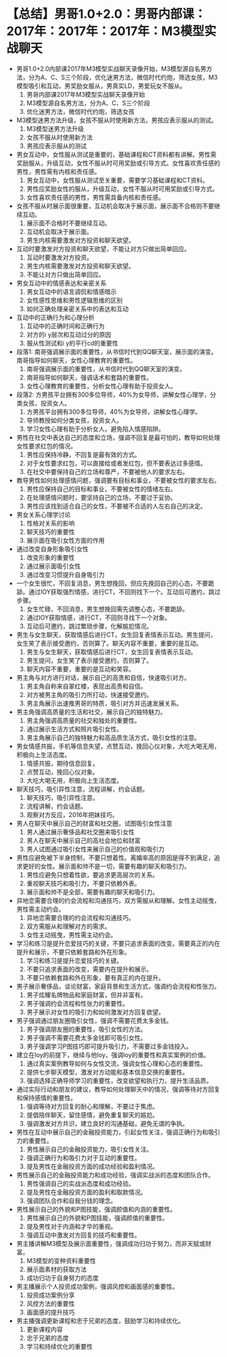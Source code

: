 # 【总结】男哥1.0+2.0：男哥内部课：2017年：2017年：2017年：M3模型实战聊天

-   男哥1.0+2.0内部课2017年M3模型实战聊天录像开始，M3模型源自名男方法，分为A、C、S三个阶段，优化迷男方法，微信时代约炮，筛选女孩，M3模型吸引和互动，男奖励女服从，男真实LD，男爱玩女不服从。
    1.  男哥内部课2017年M3模型实战聊天录像开始
    2.  M3模型源自名男方法，分为A、C、S三个阶段
    3.  优化迷男方法，微信时代约炮，筛选女孩
-   M3模型迷男方法升级，女孩不服从时使用新方法，男孩应表示服从的测试。
    1.  M3模型迷男方法升级
    2.  女孩不服从时使用新方法
    3.  男孩应表示服从的测试
-   男女互动中，女性服从测试是重要的，基础课程和CT资料都有讲解。男性需奖励服从，升级互动，女性不服从时可用奖励或引导方式。女性喜欢责任感的男性，男性需有内核和责任感。
    1.  男女互动中，女性服从测试至关重要，需要学习基础课程和CT资料。
    2.  男性应奖励女性的服从，升级互动，女性不服从时可用奖励或引导方式。
    3.  女性喜欢责任感的男性，男性需具备内核和责任感。
-   女孩不服从时展示面很重要，互动机会取决于展示面，展示面不合格则不要继续互动。
    1.  展示面不合格时不要继续互动。
    2.  互动机会取决于展示面。
    3.  男生内核需要激发对方投资和聊天欲望。
-   互动时要激发对方投资和聊天欲望，不能让对方只做出简单回应。
    1.  互动时要激发对方投资。
    2.  男生内核需要激发对方投资和聊天欲望。
    3.  不能让对方只做出简单回应。
-   男女互动中的情感表达和亲密关系
    1.  男女互动中的语言调侃和情感暗示
    2.  女性感性思维和男性逻辑思维的区别
    3.  如何正确处理亲密关系中的表达和互动
-   互动中的正确行为和心理分析
    1.  互动中的正确时间和正确行为
    2.  对方的i y层次和互动过分的原因
    3.  服从性测试和i y的平行cd的重要性
-   段落1: 南哥强调展示面的重要性，从书信时代到QQ聊天室，展示面的演变。南哥指导如何聊天，女性心理教育的重要性。
    1.  南哥强调展示面的重要性，从书信时代到QQ聊天室的演变。
    2.  南哥指导如何聊天，强调话术和套路的重要性。
    3.  女性心理教育的重要性，分析女性心理有助于投资女人。
-   段落2: 方男孩平台拥有300多位导师，40%为女导师，讲解女性心理学，分类女孩，投资女人。
    1.  方男孩平台拥有300多位导师，40%为女导师，讲解女性心理学。
    2.  导师教授如何分类女孩，投资女人。
    3.  学习女性心理有助于分析女人，避免陷入情感陷阱。
-   男性在社交中表达自己的态度和立场，强调不回复是最可怕的，教导如何处理女性要求红包的情况。
    1.  男性应保持冷静，不回复是最有效的方式。
    2.  对于女性要求红包，可以直接给或者发红包，但不要表达过多感情。
    3.  在社交中要保持自己的立场和尊严，不要被他人的要求左右。
-   教导男性如何处理感情问题，强调要有目标和事业，不要被女性的要求左右。
    1.  男性应保持自己的目标和事业，不要被女性的情绪左右。
    2.  在处理感情问题时，要坚持自己的立场，不要过于妥协。
    3.  男性应该找到适合自己的女性，不要被不合适的人左右自己的决定。
-   男女关系心理学讨论
    1.  性格对关系的影响
    2.  聊天技巧的重要性
    3.  展示面在吸引女性方面的作用
-   通过改变自身形象吸引女性
    1.  改变形象的重要性
    2.  通过展示面吸引女性
    3.  通过改变习惯提升自身吸引力
-   一个女生很忙，不回复消息，男生想挽回，但应先挽回自己的心态，不要跪舔。通过IOY获取强烈情感，进行CT，不回则找下一个。互动后可邀约，跳过步骤。
    1.  女生忙碌，不回消息，男生想挽回需先调整心态，不要跪舔。
    2.  通过IOY获取情感，进行CT，不回则寻找下一个对象。
    3.  互动后可邀约，跳过繁琐步骤，化解尴尬情况。
-   男生与女生聊天，获取情感后进行CT，女生回复表情表示互动。男生提问，女生笑了表示接受邀约，否则算了。聊天内容不重要，重要的是互动。
    1.  男生与女生聊天，获取情感后进行CT，女生回复表情表示互动。
    2.  男生提问，女生笑了表示接受邀约，否则算了。
    3.  聊天内容不重要，重要的是互动和笑容。
-   男主角与对方进行对话，展示自己的高贵和自信，快速吸引对方。
    1.  男主角自称来自翠红楼，表现出高贵和自信。
    2.  对方被男主角的吸引力所打动，快速接受邀约。
    3.  男主角展示出速推男哥的特质，吸引对方并迅速发展关系。
-   男主角强调高质量的生活和社交，展示自己的独特魅力。
    1.  男主角强调高质量的社交和独处的重要性。
    2.  通过展示生活方式和照片吸引女性。
    3.  男主角展示自己的独特魅力和高品质生活方式，吸引女性的注意。
-   男女情感共振，手机等信息失望，点赞互动，挽回心仪对象，大吃大喝无用，积极向上生活态度。
    1.  情感共振，期待信息回复。
    2.  点赞互动，挽回心仪对象。
    3.  大吃大喝无用，积极向上生活态度。
-   聊天技巧，吸引异性注意，流程讲解，约会话题。
    1.  聊天技巧，吸引异性注意。
    2.  流程讲解，约会话题。
    3.  观察对方反应，2016年把妹技巧。
-   男人在聊天中展示自己的财富和社交圈，试图吸引女性注意
    1.  男人通过展示奢侈品和社交圈来吸引女性
    2.  男人在聊天中展示自己的高社会地位和财富
    3.  男人试图通过吸引女性来展示自己的价值观和吸引力
-   男性应避免被下半身控制，不要只想着性。离婚率高的原因是得不到满足，追求更好的女性。展示面和帅不是一切，需要有趣的聊天和吸引力。
    1.  男性应避免只想着性欲，要追求更高层次的关系。
    2.  重视聊天技巧和吸引力，不要只依赖外表。
    3.  展示面和帅不是全部，需要有趣的聊天和吸引力。
-   异地恋需要合理的约会流程和沟通技巧，双方需服从和理解。女性主动摇曳，男性需主动约会。
    1.  异地恋需要合理的约会流程和沟通技巧。
    2.  双方需服从和理解对方的需求。
    3.  女性主动摇曳，男性需主动约会。
-   学习和练习是提升恋爱技巧的关键，不要只追求表面的改变。需要真正的内在提升和展示，不要只依赖套路和外在形象。
    1.  学习和练习是提升恋爱技巧的关键。
    2.  不要只追求表面的改变，需要内在提升和展示。
    3.  不要只依赖套路和外在形象，要有真正的内在提升。
-   男子展示奢侈品，谈论财富，家庭背景和生活方式，强调约会流程和性张力。
    1.  男子炫耀名牌物品和家庭财富，但并非富有。
    2.  男子强调约会流程和性张力的重要性。
    3.  男子展示对女性的吸引力和如何激发对方回复欲望。
-   男子强调通过朋友圈吸引女性，强调不需要花费太多金钱。
    1.  男子强调朋友圈的重要性，吸引女性的方法。
    2.  男子强调不需要花费太多金钱即可吸引女性。
    3.  男子强调学习P图技巧即可提升吸引力，不需要过多金钱投入。
-   建立在Ioy的前提下，继续与他Ioy，强调Ioy的重要性和真实案例的价值。
    1.  通过真实案例教导如何与女性交流，强调女性心理和心态的重要性。
    2.  提供七步聊天模型，激发对方动能和基本信息交换的重要性。
    3.  强调选择正确导师学习的重要性，改变欲望和执行力，提升生活品质。
-   通过实际行动和朋友的建议，教导如何处理聊天中的情况，强调等待对方回复和保持感情的重要性。
    1.  强调等待对方回复的耐心和理解，不要过于焦虑。
    2.  提倡陪伴聊天，留住感情，避免重复聊天的尴尬。
    3.  强调激发对方共识，建立良好的沟通基础，避免无谓的争执。
-   男性在互动中展示自己的金融投资能力，引起女性关注，强调正确行为和吸引力的重要性。
    1.  男性展示自己的金融投资能力，吸引女性关注。
    2.  强调正确行为和吸引力对于互动的重要性。
    3.  提及男性在金融投资方面的成功经验和盈利情况。
-   男性展示自己的金融投资能力和成功经验，强调实战派的态度和团队合作。
    1.  男性强调自己的实战派态度和成功经验。
    2.  提及男性在金融投资方面的盈利和取款情况。
    3.  强调团队合作和自我分钱的理念。
-   男性展示自己的外貌和P图技能，强调颜值和内涵的重要性。
    1.  男性展示自己的外貌和P图技能，强调颜值的重要性。
    2.  提及男性对于内涵和才华的重视。
    3.  强调互动中激发对方回复的技巧和重要性。
-   男主播讲解M3模型及展示面重要性，强调成功归功于努力，而非天赋或财富。
    1.  M3模型的变种资料重要性
    2.  展示面素材的获取方法
    3.  成功归功于自身努力的态度
-   男主播展示个人投资成功案例，强调风控和画面感的重要性。
    1.  投资成功案例分享
    2.  风控方法的重要性
    3.  画面感的提升技巧
-   男主播强调更新课程和忠于兄弟的态度，鼓励学习和持续优化。
    1.  更新课程内容
    2.  忠于兄弟的态度
    3.  学习和持续优化的重要性